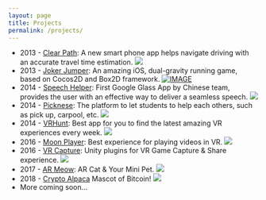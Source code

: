 ```yaml
---
layout: page
title: Projects
permalink: /projects/
---
```


* 2013 - [Clear Path](http://usunyu.com/ClearPath/): A new smart phone app helps navigate driving with an accurate travel time estimation.
[![](../public/images/clear_path.jpg)](http://imsc.usc.edu/ClearPathNew/)
* 2013 - [Joker Jumper](http://usunyu.com/JokerJumper/): An amazing iOS, dual-gravity running game, based on Cocos2D and Box2D framework.
[![IMAGE](http://img.youtube.com/vi/trFJsnU8M6Q/maxresdefault.jpg)](http://www.youtube.com/watch?v=trFJsnU8M6Q "Joker Jumper Trailer ")
* 2014 - [Speech Helper](https://scv-slide.appspot.com/): First Google Glass App by Chinese team, provides the user with an effective way to deliver a seamless speech.
[![](../public/images/speach_helper.png)](https://glass.google.com/u/0/glassware/1236080004439488779)
* 2014 - [Picknese](https://picknese.herokuapp.com/): The platform to let students to help each others, such as pick up, carpool, etc.
[![](../public/images/picknese.png)](https://picknese.herokuapp.com/)
* 2014 - [VRHunt](https://play.google.com/store/apps/details?id=com.vrexplorer.vrhunt): Best app for you to find the latest amazing VR experiences every week.
[![](../public/images/vrhunt.png)](http://www.vrapphunt.com/)
* 2016 - [Moon Player](http://www.moonplayerapp.com/): Best experience for playing videos in VR.
[![](../public/images/moon_player.png)](https://www2.oculus.com/experiences/app/945657588886188/)
* 2016 - [VR Capture](https://github.com/RockVR/VRCapture): Unity plugins for VR Game Capture & Share experience.
[![](../public/images/vrcapture.png)](https://www.assetstore.unity3d.com/en/#!/content/75654)
* 2017 - [AR Meow](http://innovis.io/arcat/): AR Cat & Your Mini Pet.
[![](../public/images/armeow.jpg)](https://itunes.apple.com/us/app/meow-ar-cat-your-mini-pet/id1278831491)
* 2018 - [Crypto Alpaca](https://www.cryptoalpaca.pet/register?refer=AgSFvhskSVl7AuXz8XDJi2rFCIhAoTsd) Mascot of Bitcoin!
[![](../public/images/crypto_alpaca.jpeg)](https://www.cryptoalpaca.pet/register?refer=AgSFvhskSVl7AuXz8XDJi2rFCIhAoTsd)
* More coming soon...
